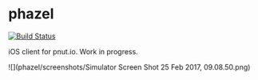 # phazel

[![Build Status](https://travis-ci.org/dasdom/phazel.svg?branch=master)](https://travis-ci.org/dasdom/phazel)

iOS client for pnut.io. Work in progress.

![](phazel/screenshots/Simulator Screen Shot 25 Feb 2017, 09.08.50.png)
